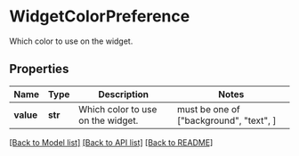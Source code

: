 # WidgetColorPreference

Which color to use on the widget.

## Properties

| Name      | Type    | Description                       | Notes                                   |
| --------- | ------- | --------------------------------- | --------------------------------------- |
| **value** | **str** | Which color to use on the widget. | must be one of ["background", "text", ] |

[[Back to Model list]](README.md#documentation-for-models) [[Back to API list]](README.md#documentation-for-api-endpoints) [[Back to README]](README.md)
